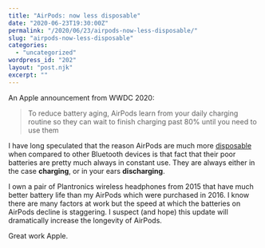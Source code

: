```yaml
---
title: "AirPods: now less disposable"
date: "2020-06-23T19:30:00Z"
permalink: "/2020/06/23/airpods-now-less-disposable/"
slug: "airpods-now-less-disposable"
categories:
  - "uncategorized"
wordpress_id: "202"
layout: "post.njk"
excerpt: ""
---
```


An Apple announcement from WWDC 2020:

> To reduce battery aging, AirPods learn from your daily charging routine so they can wait to finish charging past 80% until you need to use them

I have long speculated that the reason AirPods are much more [disposable](https://imarc.me/2020/03/05/airpods-pro/) when compared to other Bluetooth devices is that fact that their poor batteries are pretty much always in constant use. They are always either in the case **charging**, or in your ears **discharging**.

I own a pair of Plantronics wireless headphones from 2015 that have much better battery life than my AirPods which were purchased in 2016. I know there are many factors at work but the speed at which the batteries on AirPods decline is staggering. I suspect (and hope) this update will dramatically increase the longevity of AirPods.

Great work Apple.
